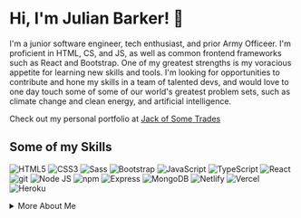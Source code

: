 # Hi, I'm Julian Barker! 👋

I'm a junior software engineer, tech enthusiast, and prior Army Officeer. I'm proficient in HTML, CS, and JS, as well as common frontend frameworks such as React and Bootstrap. One of my greatest strengths is my voracious appetite for learning new skills and tools. I'm looking for opportunities to contribute and hone my skills in a team of talented devs, and would love to one day touch some of some of our world's greatest problem sets, such as climate change and clean energy, and artificial intelligence.

Check out my personal portfolio at [Jack of Some Trades](https://julianbarker.dev)

## Some of my Skills
<p>
  <img alt="HTML5" src="https://img.shields.io/badge/-HTML5-43853d?style=flat-square&logo=html5&logoColor=white" />
  <img alt="CSS3" src="https://img.shields.io/badge/-CSS3-2080d8?style=flat-square&logo=css3&logoColor=white" />
  <img alt="Sass" src="https://img.shields.io/badge/-Sass-2080d8?style=flat-square&logo=sass&logoColor=white" />
  <img alt="Bootstrap" src="https://img.shields.io/badge/-Bootstrap-CC6699?style=flat-square&logo=bootstrap&logoColor=white" />
  <img alt="JavaScript" src="https://img.shields.io/badge/-JavaScript-2080d8?style=flat-square&logo=javascript&logoColor=white" />
  <img alt="TypeScript" src="https://img.shields.io/badge/-TypeScript-430098?style=flat-square&logo=typescript&logoColor=white" />
  <img alt="React" src="https://img.shields.io/badge/-React-430098?style=flat-square&logo=react&logoColor=white" />
  <img alt="git" src="https://img.shields.io/badge/-Git-CB3837?style=flat-square&logo=git&logoColor=white" />
  <img alt="Node JS" src="https://img.shields.io/badge/-Nodejs-CB3837?style=flat-square&logo=Node.js&logoColor=white" />
  <img alt="npm" src="https://img.shields.io/badge/-NPM-CB3837?style=flat-square&logo=npm&logoColor=white" />
  <img alt="Express" src="https://img.shields.io/badge/-Express-EE5533?style=flat-square&logo=express&logoColor=white" /> 
  <img alt="MongoDB" src="https://img.shields.io/badge/-MongoDB-EE5533?style=flat-square&logo=mongodb&logoColor=white" />
  <img alt="Netlify" src="https://img.shields.io/badge/-Netlify-bbaa00?style=flat-square&logo=netlify&logoColor=white" />
  <img alt="Vercel" src="https://img.shields.io/badge/-Vercel-bbaa00?style=flat-square&logo=vercel&logoColor=white" />
  <img alt="Heroku" src="https://img.shields.io/badge/-Heroku-bbaa00?style=flat-square&logo=heroku&logoColor=white" />
  
</p>

<details>
<summary>More About Me</summary>

I grew up in southwest Connecticut with my parents and brother. I was always interested in technology and science, but never broke into the self-taught coder life in my youth. After high school, I attended the United States Military Academy, through which I commissioned in 2016 as an Infantry Officer in the US Army, also earning my Bachelors of Science in electrical engineering. I graduated the US Army Ranger School in 2017 and spent the following 5 years in various leadership roles that taught me a lot about leading teams of people, managing valuable resources, and budgeting the most precious commodity of all: time. 

In my free time, I love to be outdoors, and have recently taken to hunting. Though it's something that never interested me until recently, I've found it fosters a deep connection with nature and the wilderness, while also engaging me both mentally and physically. I also love to surf, SCUBA dive, climb, hike, camp, and more.

  </details>




<!---
julian-barker/julian-barker is a ✨ special ✨ repository because its `README.md` (this file) appears on your GitHub profile.
You can click the Preview link to take a look at your changes.
--->
